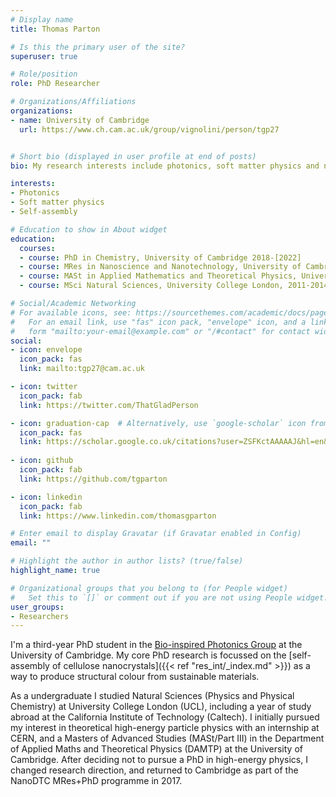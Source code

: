 ```yaml
---
# Display name
title: Thomas Parton

# Is this the primary user of the site?
superuser: true

# Role/position
role: PhD Researcher 

# Organizations/Affiliations
organizations:
- name: University of Cambridge
  url: https://www.ch.cam.ac.uk/group/vignolini/person/tgp27


# Short bio (displayed in user profile at end of posts)
bio: My research interests include photonics, soft matter physics and nanoscale self-assembly.

interests:
- Photonics
- Soft matter physics
- Self-assembly

# Education to show in About widget
education:
  courses:
  - course: PhD in Chemistry, University of Cambridge 2018-[2022]
  - course: MRes in Nanoscience and Nanotechnology, University of Cambridge, 2017-2018
  - course: MASt in Applied Mathematics and Theoretical Physics, University of Cambridge, 2015-2016
  - course: MSci Natural Sciences, University College London, 2011-2014

# Social/Academic Networking
# For available icons, see: https://sourcethemes.com/academic/docs/page-builder/#icons
#   For an email link, use "fas" icon pack, "envelope" icon, and a link in the
#   form "mailto:your-email@example.com" or "/#contact" for contact widget.
social:
- icon: envelope
  icon_pack: fas
  link: mailto:tgp27@cam.ac.uk

- icon: twitter
  icon_pack: fab
  link: https://twitter.com/ThatGladPerson

- icon: graduation-cap  # Alternatively, use `google-scholar` icon from `ai` icon pack
  icon_pack: fas
  link: https://scholar.google.co.uk/citations?user=ZSFKctAAAAAJ&hl=en&oi=ao
  
- icon: github
  icon_pack: fab
  link: https://github.com/tgparton

- icon: linkedin
  icon_pack: fab
  link: https://www.linkedin.com/thomasgparton

# Enter email to display Gravatar (if Gravatar enabled in Config)
email: ""

# Highlight the author in author lists? (true/false)
highlight_name: true

# Organizational groups that you belong to (for People widget)
#   Set this to `[]` or comment out if you are not using People widget.
user_groups:
- Researchers
---
```

I'm a third-year PhD student in the [Bio-inspired Photonics Group](https://www.ch.cam.ac.uk/group/vignolini/) at the University of Cambridge. My core PhD research is focussed on the [self-assembly of cellulose nanocrystals]({{< ref "res_int/_index.md" >}}) as a way to produce structural colour from sustainable materials. 

As a undergraduate I studied Natural Sciences (Physics and Physical Chemistry) at University College London (UCL), including a year of study abroad at the California Institute of Technology (Caltech). I initially pursued my interest in theoretical high-energy particle physics with an internship at CERN, and a Masters of Advanced Studies (MASt/Part III) in the Department of Applied Maths and Theoretical Physics (DAMTP) at the University of Cambridge. After deciding not to pursue a PhD in high-energy physics, I changed research direction, and returned to Cambridge as part of the NanoDTC MRes+PhD programme in 2017. 

